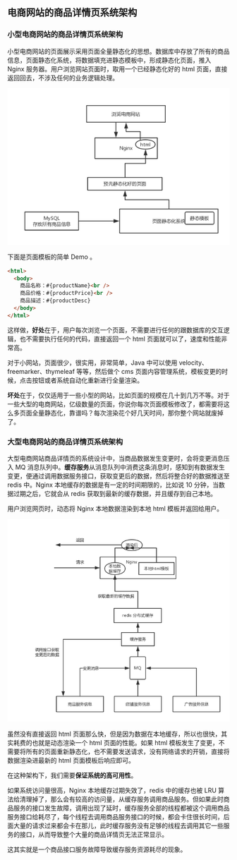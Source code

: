 ## 电商网站的商品详情页系统架构

### 小型电商网站的商品详情页系统架构

小型电商网站的页面展示采用页面全量静态化的思想。数据库中存放了所有的商品信息，页面静态化系统，将数据填充进静态模板中，形成静态化页面，推入 Nginx 服务器。用户浏览网站页面时，取用一个已经静态化好的 html 页面，直接返回回去，不涉及任何的业务逻辑处理。

![e-commerce-website-detail-page-architecture-1](./images/e-commerce-website-detail-page-architecture-1.png)

下面是页面模板的简单 Demo 。

```html
<html>
  <body>
    商品名称：#{productName}<br />
    商品价格：#{productPrice}<br />
    商品描述：#{productDesc}
  </body>
</html>
```

这样做，**好处**在于，用户每次浏览一个页面，不需要进行任何的跟数据库的交互逻辑，也不需要执行任何的代码，直接返回一个 html 页面就可以了，速度和性能非常高。

对于小网站，页面很少，很实用，非常简单，Java 中可以使用 velocity、freemarker、thymeleaf 等等，然后做个 cms 页面内容管理系统，模板变更的时候，点击按钮或者系统自动化重新进行全量渲染。

**坏处**在于，仅仅适用于一些小型的网站，比如页面的规模在几十到几万不等。对于一些大型的电商网站，亿级数量的页面，你说你每次页面模板修改了，都需要将这么多页面全量静态化，靠谱吗？每次渲染花个好几天时间，那你整个网站就废掉了。

### 大型电商网站的商品详情页系统架构

大型电商网站商品详情页的系统设计中，当商品数据发生变更时，会将变更消息压入 MQ 消息队列中。**缓存服务**从消息队列中消费这条消息时，感知到有数据发生变更，便通过调用数据服务接口，获取变更后的数据，然后将整合好的数据推送至 redis 中。Nginx 本地缓存的数据是有一定的时间期限的，比如说 10 分钟，当数据过期之后，它就会从 redis 获取到最新的缓存数据，并且缓存到自己本地。

用户浏览网页时，动态将 Nginx 本地数据渲染到本地 html 模板并返回给用户。

![e-commerce-website-detail-page-architecture-2](./images/e-commerce-website-detail-page-architecture-2.png)

虽然没有直接返回 html 页面那么快，但是因为数据在本地缓存，所以也很快，其实耗费的也就是动态渲染一个 html 页面的性能。如果 html 模板发生了变更，不需要将所有的页面重新静态化，也不需要发送请求，没有网络请求的开销，直接将数据渲染进最新的 html 页面模板后响应即可。

在这种架构下，我们需要**保证系统的高可用性**。

如果系统访问量很高，Nginx 本地缓存过期失效了，redis 中的缓存也被 LRU 算法给清理掉了，那么会有较高的访问量，从缓存服务调用商品服务。但如果此时商品服务的接口发生故障，调用出现了延时，缓存服务全部的线程都被这个调用商品服务接口给耗尽了，每个线程去调用商品服务接口的时候，都会卡住很长时间，后面大量的请求过来都会卡在那儿，此时缓存服务没有足够的线程去调用其它一些服务的接口，从而导致整个大量的商品详情页无法正常显示。

这其实就是一个商品接口服务故障导致缓存服务资源耗尽的现象。